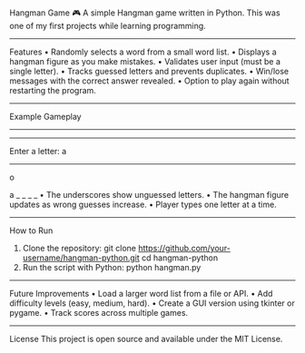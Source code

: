 Hangman Game 🎮
A simple Hangman game written in Python. This was one of my first projects while learning programming.
________________________________________
Features
•	Randomly selects a word from a small word list.
•	Displays a hangman figure as you make mistakes.
•	Validates user input (must be a single letter).
•	Tracks guessed letters and prevents duplicates.
•	Win/lose messages with the correct answer revealed.
•	Option to play again without restarting the program.
________________________________________
Example Gameplay
*************************
   
   
   
_ _ _ _ _

Enter a letter: a
*************************
 o
   
   
a _ _ _ _
•	The underscores show unguessed letters.
•	The hangman figure updates as wrong guesses increase.
•	Player types one letter at a time.
________________________________________
How to Run
1.	Clone the repository:
 	git clone https://github.com/your-username/hangman-python.git
cd hangman-python
2.	Run the script with Python:
 	python hangman.py
________________________________________
Future Improvements
•	Load a larger word list from a file or API.
•	Add difficulty levels (easy, medium, hard).
•	Create a GUI version using tkinter or pygame.
•	Track scores across multiple games.
________________________________________
License
This project is open source and available under the MIT License.

